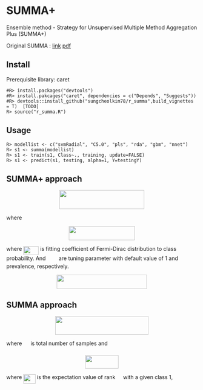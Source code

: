 # SUMMA+ 

Ensemble method - Strategy for Unsupervised Multiple Method Aggregation Plus (SUMMA+)

Original SUMMA : [link](http://jmlr.org/papers/v20/18-094.html) [pdf](https://www.google.com/url?sa=t&rct=j&q=&esrc=s&source=web&cd=4&cad=rja&uact=8&ved=2ahUKEwiFqOK39OXmAhUqh-AKHQIuDPEQFjADegQIBhAC&url=http%3A%2F%2Fwww.jmlr.org%2Fpapers%2Fvolume20%2F18-094%2F18-094.pdf&usg=AOvVaw2JrWKtNU8u-MMJSQ8iTGo8)

## Install

Prerequisite library: caret

```{r}
#R> install.packages("devtools")
#R> install.pakcages("caret", dependencies = c("Depends", "Suggests"))
#R> devtools::install_github("sungcheolkim78/r_summa",build_vignettes = T)  [TODO]
R> source("r_summa.R")
```

## Usage

```{r}
R> modellist <- c("svmRadial", "C5.0", "pls", "rda", "gbm", "nnet")
R> s1 <- summa(modellist)
R> s1 <- train(s1, Class~., training, update=FALSE)
R> s1 <- predict(s1, testing, alpha=1, Y=testingY)
```

## SUMMA+ approach

<p align="center"><img src="/tex/a62aee35afd467c7629adccee2a1b2ac.svg?invert_in_darkmode&sanitize=true" align=middle width=223.02910409999998pt height=49.315569599999996pt/></p>

where 

<p align="center"><img src="/tex/6593098996d28e3991f5ce94719a8741.svg?invert_in_darkmode&sanitize=true" align=middle width=174.05219204999997pt height=37.0084374pt/></p>

where <img src="/tex/347bed394338d5662bc68b387f5a8cce.svg?invert_in_darkmode&sanitize=true" align=middle width=40.41105584999999pt height=22.831056599999986pt/> is fitting coefficient of Fermi-Dirac distribution to class probability. And <img src="/tex/e06a9e24933688c8bb05dec657e6453d.svg?invert_in_darkmode&sanitize=true" align=middle width=26.381265899999992pt height=14.15524440000002pt/> are tuning parameter with default value of 1 and prevalence, respectively. 

<p align="center"><img src="/tex/911b0c88fb0dc3259f094e5560691542.svg?invert_in_darkmode&sanitize=true" align=middle width=238.06757205pt height=37.099754999999995pt/></p>

## SUMMA approach

<p align="center"><img src="/tex/60ddafa59eea0b8718ffdee44a4ff50c.svg?invert_in_darkmode&sanitize=true" align=middle width=246.6810357pt height=49.315569599999996pt/></p>

where <img src="/tex/f9c4988898e7f532b9f826a75014ed3c.svg?invert_in_darkmode&sanitize=true" align=middle width=14.99998994999999pt height=22.465723500000017pt/> is total number of samples and 

<p align="center"><img src="/tex/0de763ecb52570b462b82e6410063230.svg?invert_in_darkmode&sanitize=true" align=middle width=88.01592029999999pt height=34.999293449999996pt/></p>

where <img src="/tex/a9324b543468a13a525438d3e6fc402f.svg?invert_in_darkmode&sanitize=true" align=middle width=31.786619699999996pt height=24.65753399999998pt/> is the expectation value of rank <img src="/tex/1e438235ef9ec72fc51ac5025516017c.svg?invert_in_darkmode&sanitize=true" align=middle width=12.60847334999999pt height=22.465723500000017pt/> with a given class 1, 

<p align="center"><img src="/tex/1f661da8df29ef90300d557ea50e1597.svg?invert_in_darkmode&sanitize=true" align=middle width=137.53894605pt height=16.438356pt/></p>
